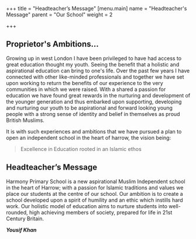 +++
title = "Headteacher’s Message"
[menu.main]
name = "Headteacher's Message"
parent = "Our School"
weight = 2

+++
## Proprietor's Ambitions...

Growing up in west London I have been privileged to have had access to great education thought my youth. Seeing the benefit that a holistic and aspirational education can bring to one's life. Over the past few years I have connected with other like-minded professionals and together we have set upon working to return the benefits of our experience to the very communities in which we were raised. With a shared a passion for education we have found great rewards in the nurturing and development of the younger generation and thus embarked upon supporting, developing and nurturing our youth to be aspirational and forward looking young people with a strong sense of identity and belief in themselves as proud British Muslims.

It is with such experiences and ambitions that we have pursued a plan to open an independent school in the heart of harrow, the vision being:
> Excellence in Education rooted in an Islamic ethos

## Headteacher’s Message

Harmony Primary School is a new aspirational Muslim Independent school in the heart of Harrow; with a passion for Islamic traditions and values we place our students at the centre of our school. Our ambition is to create a school developed upon a spirit of humility and an ethic which instills hard work. Our holistic model of education aims to nurture students into well-rounded, high achieving members of society, prepared for life in 21st Century Britain.

**_Yousif Khan_**